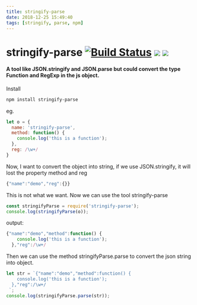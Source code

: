 ```yaml
---
title: stringify-parse
date: 2018-12-25 15:49:40
tags: [stringify, parse, npm]
---
```


# stringify-parse [![Build Status](https://travis-ci.org/bonjs/stringify-parse.svg?branch=master)](https://travis-ci.org/bonjs/stringify-parse) [![](https://img.shields.io/npm/v/stringify-parse.svg)](https://www.npmjs.com/package/stringify-parse) [![](https://img.shields.io/npm/l/stringify-parse.svg)](https://img.shields.io/npm/l/stringify-parse.svg)
#### A tool like JSON.stringify and JSON.parse but could convert the type Function and RegExp in the js object.

Install
~~~bash
npm install stringify-parse
~~~

eg.
~~~javascript
let o = {
  name: 'stringify-parse',
  method: function() {
    console.log('this is a function');
  },
  reg: /\w+/
}
~~~

Now, I want to convert the object into string, if we use JSON.stringify, it will lost the property method and reg

~~~javascript
{"name":"demo","reg":{}}
~~~

This is not what we want. Now we can use the tool stringify-parse

~~~javascript
const stringifyParse = require('stringify-parse');
console.log(stringifyParse(o));
~~~

output:
~~~javascript
{"name":"demo","method":function() {
    console.log('this is a function');
  },"reg":/\w+/
~~~

Then we can use the method stringifyParse.parse to convert the json string into object.
~~~javascript
let str = `{"name":"demo","method":function() {
    console.log('this is a function');
  },"reg":/\w+/
 `;
console.log(stringifyParse.parse(str));
~~~
